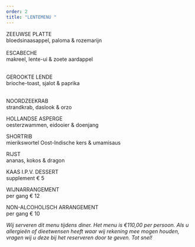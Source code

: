 ```yaml
---
order: 2
title: "LENTEMENU "
---
```

ZEEUWSE PLATTE\
bloedsinaasappel, paloma & rozemarijn\
\
E﻿SCABECHE\
makreel, lente-ui & zoete aardappel

\
GEROOKTE LENDE\
brioche-toast, sjalot & paprika

\
NOORDZEEKRAB\
strandkrab, daslook & orzo



HOLLANDSE ASPERGE\
oesterzwammen, eidooier & doenjang



SHORTRIB \
mierikswortel Oost-Indische kers & umamisaus



RIJST\
ananas, kokos & dragon



KAAS I.P.V. DESSERT\
supplement € 5



WIJNARRANGEMENT \
per gang € 12

NON-ALCOHOLISCH ARRANGEMENT\
per gang € 10



*Wij serveren dit menu tijdens diner. Het menu is €110,00 per persoon. Als u allergieën of dieetwensen heeft waar wij rekening mee mogen houden, vragen wij u deze bij het reserveren door te geven. Tot snel!*